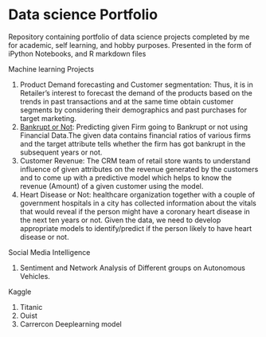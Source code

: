 # Data science Portfolio

Repository containing portfolio of data science projects completed by me for academic, self learning, and hobby purposes. Presented in the form of iPython Notebooks, and R markdown files 

Machine learning Projects
  1. Product Demand forecasting and Customer segmentation: Thus, it is in Retailer’s interest to forecast the demand of the products based on the trends in past transactions and at the same time obtain customer segments by considering their demographics and past purchases for target marketing.
  2. [Bankrupt or Not](/BankruptorNot/): Predicting given Firm going to Bankrupt or not using Financial Data.The given data contains financial ratios of various firms and the target attribute tells whether the firm has got bankrupt in the subsequent years or not.
  3. Customer Revenue: The CRM team of retail store wants to understand influence of given attributes on the revenue generated by the customers and to come up with a predictive model which helps to know the revenue (Amount) of a given customer using the model.
  4. Heart Disease or Not: healthcare organization together with a couple of government hospitals in a city has collected information about the vitals that would reveal if the person might have a coronary heart disease in the next ten years or not. Given the data, we need to develop appropriate models to identify/predict if the person likely to have heart disease or not.
 
 Social Media Intelligence
  1. Sentiment and Network Analysis of Different groups on Autonomous Vehicles.

Kaggle
  1. Titanic
  2. Ouist
  3. Carrercon Deeplearning model
